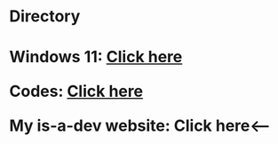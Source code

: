 <html>
<head>
<title>Welcome to my website!</title>
</head>

<body>
<h1>Directory<h1>

Windows 11:  [Click here](yanmaker.github.io/windows11/)

Codes: [Click here](yanmaker.github.io/codes/)

<p>My is-a-dev website: <link src="yanmaker.is-a.dev">Click here<--</link></p>
</body>
</html>